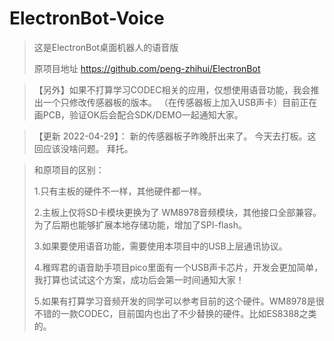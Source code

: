 # ElectronBot-Voice

> 这是ElectronBot桌面机器人的语音版
> 
> 原项目地址 https://github.com/peng-zhihui/ElectronBot

> 【另外】如果不打算学习CODEC相关的应用，仅想使用语音功能，我会推出一个只修改传感器板的版本。
>（在传感器板上加入USB声卡）目前正在画PCB，验证OK后会配合SDK/DEMO一起通知大家。

> 【更新 2022-04-29】： 新的传感器板子昨晚肝出来了。 今天去打板。这回应该没啥问题。 拜托。 

> 和原项目的区别：
> 
> 1.只有主板的硬件不一样，其他硬件都一样。
> 
> 2.主板上仅将SD卡模块更换为了 WM8978音频模块，其他接口全部兼容。 为了后期也能够扩展本地存储功能，增加了SPI-flash。
> 
> 3.如果要使用语音功能，需要使用本项目中的USB上层通讯协议。
>
> 4.稚晖君的语音助手项目pico里面有一个USB声卡芯片，开发会更加简单，我打算也试试这个方案，成功后会第一时间通知大家！
>
> 5.如果有打算学习音频开发的同学可以参考目前的这个硬件。WM8978是很不错的一款CODEC，目前国内也出了不少替换的硬件。比如ES8388之类的。
>


